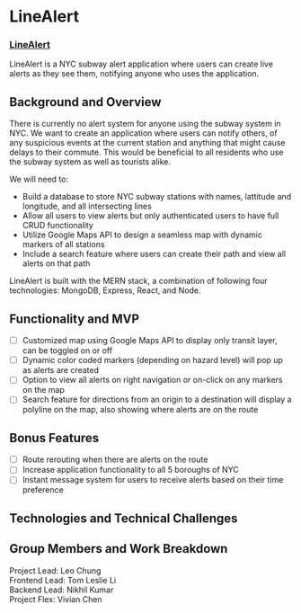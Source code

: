 # LineAlert

### [LineAlert](https://aa-linealert.herokuapp.com/)

LineAlert is a NYC subway alert application where users can create live alerts as they see them, notifying anyone who uses the application.

## Background and Overview

There is currently no alert system for anyone using the subway system in NYC. We want to create an application where users can notify others, of any suspicious events at the current station and anything that might cause delays to their commute. This would be beneficial to all residents who use the subway system as well as tourists alike.

We will need to:
* Build a database to store NYC subway stations with names, lattitude and longitude, and all intersecting lines
* Allow all users to view alerts but only authenticated users to have full CRUD functionality
* Utilize Google Maps API to design a seamless map with dynamic markers of all stations
* Include a search feature where users can create their path and view all alerts on that path

LineAlert is built with the MERN stack, a combination of following four technologies: MongoDB, Express, React, and Node.

## Functionality and MVP

- [ ] Customized map using Google Maps API to display only transit layer, can be toggled on or off
- [ ] Dynamic color coded markers (depending on hazard level) will pop up as alerts are created
- [ ] Option to view all alerts on right navigation or on-click on any markers on the map
- [ ] Search feature for directions from an origin to a destination will display a polyline on the map, also showing where alerts are on the route

## Bonus Features

- [ ] Route rerouting when there are alerts on the route
- [ ] Increase application functionality to all 5 boroughs of NYC
- [ ] Instant message system for users to receive alerts based on their time preference

## Technologies and Technical Challenges

## Group Members and Work Breakdown

Project Lead: Leo Chung  
Frontend Lead: Tom Leslie Li  
Backend Lead: Nikhil Kumar  
Project Flex: Vivian Chen  
